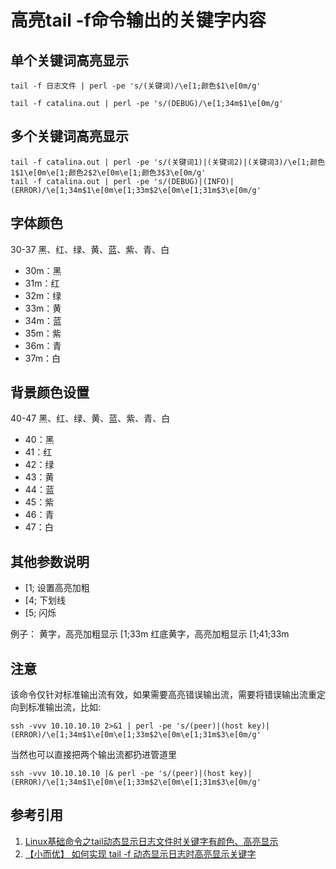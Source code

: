 # 高亮tail -f命令输出的关键字内容

## 单个关键词高亮显示

```shell
tail -f 日志文件 | perl -pe 's/(关键词)/\e[1;颜色$1\e[0m/g'
```

```shell
tail -f catalina.out | perl -pe 's/(DEBUG)/\e[1;34m$1\e[0m/g'
```

## 多个关键词高亮显示

```shell
tail -f catalina.out | perl -pe 's/(关键词1)|(关键词2)|(关键词3)/\e[1;颜色1$1\e[0m\e[1;颜色2$2\e[0m\e[1;颜色3$3\e[0m/g' 
tail -f catalina.out | perl -pe 's/(DEBUG)|(INFO)|(ERROR)/\e[1;34m$1\e[0m\e[1;33m$2\e[0m\e[1;31m$3\e[0m/g' 
```

## 字体颜色

30-37 黑、红、绿、黄、蓝、紫、青、白

- 30m：黑
- 31m：红
- 32m：绿
- 33m：黄
- 34m：蓝
- 35m：紫
- 36m：青
- 37m：白

## 背景颜色设置

40-47 黑、红、绿、黄、蓝、紫、青、白

- 40：黑
- 41：红
- 42：绿
- 43：黄
- 44：蓝
- 45：紫
- 46：青
- 47：白

## 其他参数说明

- [1; 设置高亮加粗
- [4; 下划线
- [5; 闪烁

例子： 黄字，高亮加粗显示
[1;33m 红底黄字，高亮加粗显示
[1;41;33m

## 注意

该命令仅针对标准输出流有效，如果需要高亮错误输出流，需要将错误输出流重定向到标准输出流，比如:

```shell
ssh -vvv 10.10.10.10 2>&1 | perl -pe 's/(peer)|(host key)|(ERROR)/\e[1;34m$1\e[0m\e[1;33m$2\e[0m\e[1;31m$3\e[0m/g' 
```

当然也可以直接把两个输出流都扔进管道里

```shell
ssh -vvv 10.10.10.10 |& perl -pe 's/(peer)|(host key)|(ERROR)/\e[1;34m$1\e[0m\e[1;33m$2\e[0m\e[1;31m$3\e[0m/g'
```

## 参考引用

1. [Linux基础命令之tail动态显示日志文件时关键字有颜色、高亮显示](https://blog.csdn.net/Soinice/article/details/96284534)
1. [【小而优】 如何实现 tail -f 动态显示日志时高亮显示关键字](https://www.cnblogs.com/Detector/p/7246377.html)